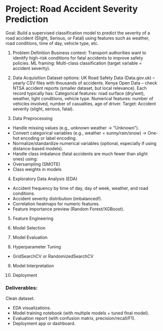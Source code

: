 # **Project: Road Accident Severity Prediction**

Goal: Build a supervised classification model to predict the severity of a road accident (Slight, Serious, or Fatal) using features such as weather, road conditions, time of day, vehicle type, etc.

1. Problem Definition
Business context: Transport authorities want to identify high-risk conditions for fatal accidents to improve safety policies.
ML framing: Multi-class classification (target variable = accident severity).

2. Data Acquisition
Dataset options:
UK Road Safety Data (Data.gov.uk)
 – yearly CSV files with thousands of accidents.
Kenya Open Data
 – check NTSA accident reports (smaller dataset, but local relevance).
Each record typically has:
Categorical features: road surface (dry/wet), weather, light conditions, vehicle type.
Numerical features: number of vehicles involved, number of casualties, age of driver.
Target: Accident severity (slight, serious, fatal).

3. Data Preprocessing
- Handle missing values (e.g., unknown weather → "Unknown").
- Convert categorical variables (e.g., weather = sunny/rain/snow) → One-hot encoding or label encoding.
- Normalize/standardize numerical variables (optional, especially if using distance-based models).
- Handle class imbalance (fatal accidents are much fewer than slight ones) using:
- Oversampling (SMOTE)
- Class weights in models

4. Exploratory Data Analysis (EDA)
- Accident frequency by time of day, day of week, weather, and road conditions.
- Accident severity distribution (imbalanced!).
- Correlation heatmaps for numeric features.
- Feature importance preview (Random Forest/XGBoost).

5. Feature Engineering

6. Model Selection

7. Model Evaluation

8. Hyperparameter Tuning
- GridSearchCV or RandomizedSearchCV 

9. Model Interpretation

10. Deployment

### Deliverables:

Clean dataset.
- EDA visualizations.
- Model training notebook (with multiple models + tuned final model).
- Evaluation report (with confusion matrix, precision/recall/F1).
- Deployment app or dashboard.
